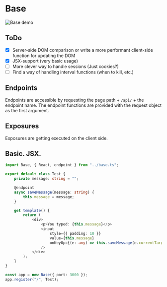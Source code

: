 # Base

![Base demo](https://i.imgur.com/zJQnjoM.gif)

## ToDo
- [x] Server-side DOM comparison or write a more performant client-side function for updating the DOM
- [x] JSX-support (very basic usage)
- [ ] More clever way to handle sessions (Just cookies?)
- [ ] Find a way of handling interval functions (when to kill, etc.)

## Endpoints
Endpoints are accessible by requesting the page path + `/api/` + the endpoint name.
The endpoint functions are provided with the request object as the first argument.

## Exposures
Exposures are getting executed on the client side.

## Basic. JSX.
```typescript
import Base, { React, endpoint } from "../base.ts";

export default class Test {
    private message: string = "";

    @endpoint
    async saveMessage(message: string) {
        this.message = message;
    }

    get template() {
        return (
            <div>
                <p>You typed: {this.message}</p>
                <input
                    style={{ padding: 10 }}
                    value={this.message}
                    onKeyUp={(e: any) => this.saveMessage(e.currentTarget.value)}
                />
            </div>
        );
    }
}

const app = new Base({ port: 3000 });
app.register("/", Test);
```
